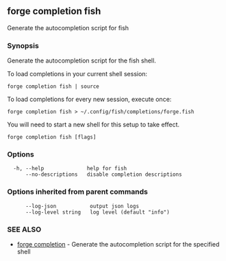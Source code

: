 ## forge completion fish

Generate the autocompletion script for fish

### Synopsis

Generate the autocompletion script for the fish shell.

To load completions in your current shell session:

	forge completion fish | source

To load completions for every new session, execute once:

	forge completion fish > ~/.config/fish/completions/forge.fish

You will need to start a new shell for this setup to take effect.


```
forge completion fish [flags]
```

### Options

```
  -h, --help              help for fish
      --no-descriptions   disable completion descriptions
```

### Options inherited from parent commands

```
      --log-json           output json logs
      --log-level string   log level (default "info")
```

### SEE ALSO

* [forge completion](forge_completion.md)	 - Generate the autocompletion script for the specified shell

